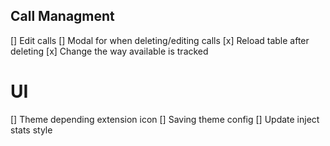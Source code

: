 ## Call Managment
[] Edit calls
[] Modal for when deleting/editing calls
[x] Reload table after deleting
[x] Change the way available is tracked

# UI
[] Theme depending extension icon
[] Saving theme config
[] Update inject stats style

